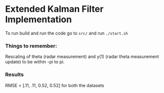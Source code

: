 # Extended Kalman Filter Implementation #

To run build and run the code go to `src/` and run `./start.sh`

### Things to remember:
Rescaling of theta (radar measurement) and y(1) (radar theta measurement update) to be within -pi to pi.

### Results
RMSE < [.11, .11, 0.52, 0.52] for both the datasets
 
